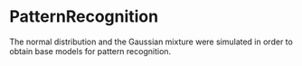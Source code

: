 # PatternRecognition

The normal distribution and the Gaussian mixture were simulated in order to obtain base models for pattern recognition.
